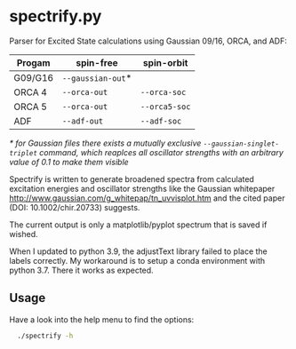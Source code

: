 # spectrify.py
Parser for Excited State calculations using Gaussian 09/16, ORCA, and ADF:

| Progam  | spin-free | spin-orbit |
|---------|-----------|------------|
| G09/G16 | `--gaussian-out`* |   |
| ORCA 4  | `--orca-out` | `--orca-soc` |
| ORCA 5  | `--orca-out` | `--orca5-soc` |
| ADF     | `--adf-out` | `--adf-soc` |

*\* for Gaussian files there exists a mutually exclusive `--gaussian-singlet-triplet` command, which reaplces all oscillator strengths with an arbitrary value of 0.1 to make them visible*

Spectrify is written to generate broadened spectra from calculated excitation energies and oscillator strengths like
the Gaussian whitepaper http://www.gaussian.com/g_whitepap/tn_uvvisplot.htm and the cited paper (DOI: 10.1002/chir.20733) suggests.

The current output is only a matplotlib/pyplot spectrum that is saved if wished.

When I updated to python 3.9, the adjustText library failed to place the labels correctly.
My workaround is to setup a conda environment with python 3.7.
There it works as expected.

## Usage
Have a look into the help menu to find the options:
```bash
  ./spectrify -h
```
